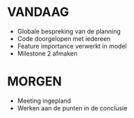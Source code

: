 # VANDAAG
* Globale bespreking van de planning
* Code doorgelopen met iedereen
* Feature importance verwerkt in model
* Milestone 2 afmaken

# MORGEN
* Meeting ingepland
* Werken aan de punten in de conclusie
